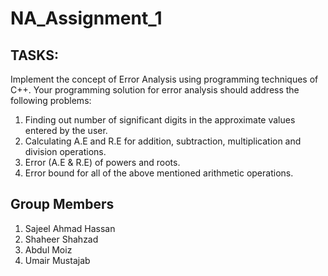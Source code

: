 # NA_Assignment_1

## TASKS:

Implement the concept of Error Analysis using programming techniques of C++. Your
programming solution for error analysis should address the following problems:
1. Finding out number of significant digits in the approximate values entered by the user.
2. Calculating A.E and R.E for addition, subtraction, multiplication and division operations.
3. Error (A.E & R.E) of powers and roots.
4. Error bound for all of the above mentioned arithmetic operations.

## Group Members

1. Sajeel Ahmad Hassan
2. Shaheer Shahzad
3. Abdul Moiz
4. Umair Mustajab
